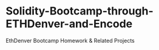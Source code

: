 # Solidity-Bootcamp-through-ETHDenver-and-Encode
EthDenver Bootcamp Homework &amp; Related Projects
